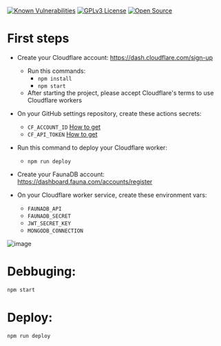 [![Known Vulnerabilities](https://snyk.io/test/github/Shadowz3n/clean-worker-api/badge.svg)](https://snyk.io/test/github/Shadowz3n/clean-worker-api)
[![GPLv3 License](https://img.shields.io/badge/License-GPL%20v3-yellow.svg)](https://opensource.org/licenses/)
[![Open Source](https://badges.frapsoft.com/os/v1/open-source.svg?v=103)](https://opensource.org/)

# First steps

- Create your Cloudflare account: https://dash.cloudflare.com/sign-up
  - Run this commands: 
    - `npm install`
    - `npm start`
  - After starting the project, please accept Cloudflare's terms to use Cloudflare workers

- On your GitHub settings repository, create these actions secrets:
  - `CF_ACCOUNT_ID` [How to get](https://developers.cloudflare.com/fundamentals/get-started/basic-tasks/find-account-and-zone-ids/)
  - `CF_API_TOKEN` [How to get](https://developers.cloudflare.com/workers/wrangler/cli-wrangler/authentication/#generate-tokens)

- Run this command to deploy your Cloudflare worker:
  - `npm run deploy`

- Create your FaunaDB account: https://dashboard.fauna.com/accounts/register

- On your Cloudflare worker service, create these environment vars:
  - `FAUNADB_API`
  - `FAUNADB_SECRET`
  - `JWT_SECRET_KEY`
  - `MONGODB_CONNECTION`

![image](https://user-images.githubusercontent.com/3290905/185771227-81577d86-bb2e-4713-a6da-74d826b7c275.png)

# Debbuging:

```bash
npm start
```

# Deploy:

```bash
npm run deploy
```
